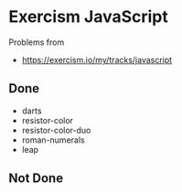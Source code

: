 # Exercism JavaScript

Problems from

- https://exercism.io/my/tracks/javascript

## Done

- darts
- resistor-color
- resistor-color-duo
- roman-numerals
- leap

## Not Done

